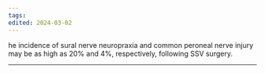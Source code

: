 ```yaml
---
tags: 
edited: 2024-03-02
---
```


he incidence of sural nerve neuropraxia and common peroneal nerve injury may be as high as 20% and 4%, respectively,
following SSV surgery. 

---
